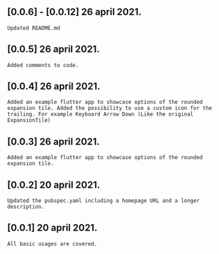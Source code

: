 ## [0.0.6] - [0.0.12] 26 april 2021.
    Updated README.md

## [0.0.5] 26 april 2021.

    Added comments to code.

## [0.0.4] 26 april 2021.

    Added an example flutter app to showcase options of the rounded expansion tile. Added the possibility to use a custom icon for the trailing. For example Keyboard Arrow Down (Like the original ExpansionTile)

## [0.0.3] 26 april 2021.

    Added an example flutter app to showcase options of the rounded expansion tile.

## [0.0.2] 20 april 2021.

    Updated the pubspec.yaml including a homepage URL and a longer description.

## [0.0.1] 20 april 2021.

    All basic usages are covered.
